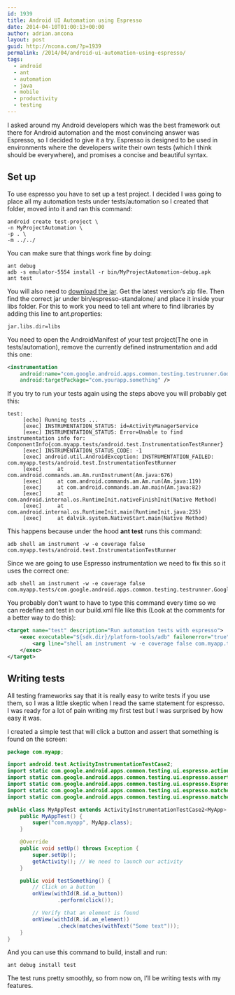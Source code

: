 ```yaml
---
id: 1939
title: Android UI Automation using Espresso
date: 2014-04-10T01:00:13+00:00
author: adrian.ancona
layout: post
guid: http://ncona.com/?p=1939
permalink: /2014/04/android-ui-automation-using-espresso/
tags:
  - android
  - ant
  - automation
  - java
  - mobile
  - productivity
  - testing
---
```

I asked around my Android developers which was the best framework out there for Android automation and the most convincing answer was Espresso, so I decided to give it a try. Espresso is designed to be used in environments where the developers write their own tests (which I think should be everywhere), and promises a concise and beautiful syntax.

## Set up

To use espresso you have to set up a test project. I decided I was going to place all my automation tests under tests/automation so I created that folder, moved into it and ran this command:

```
android create test-project \
-n MyProjectAutomation \
-p . \
-m ../../
```

<!--more-->

You can make sure that things work fine by doing:

```
ant debug
adb -s emulator-5554 install -r bin/MyProjectAutomation-debug.apk
ant test
```

You will also need to [download the jar](https://code.google.com/p/android-test-kit/source/browse/bin/espresso-standalone/ "espresso standalone"). Get the latest version&#8217;s zip file. Then find the correct jar under bin/espresso-standalone/ and place it inside your libs folder. For this to work you need to tell ant where to find libraries by adding this line to ant.properties:

```
jar.libs.dir=libs
```

You need to open the AndroidManifest of your test project(The one in tests/automation), remove the currently defined instrumentation and add this one:


```xml
<instrumentation
    android:name="com.google.android.apps.common.testing.testrunner.GoogleInstrumentationTestRunner"
    android:targetPackage="com.yourapp.something" />
```

If you try to run your tests again using the steps above you will probably get this:

```
test:
     [echo] Running tests ...
     [exec] INSTRUMENTATION_STATUS: id=ActivityManagerService
     [exec] INSTRUMENTATION_STATUS: Error=Unable to find instrumentation info for: ComponentInfo{com.myapp.tests/android.test.InstrumentationTestRunner}
     [exec] INSTRUMENTATION_STATUS_CODE: -1
     [exec] android.util.AndroidException: INSTRUMENTATION_FAILED: com.myapp.tests/android.test.InstrumentationTestRunner
     [exec]     at com.android.commands.am.Am.runInstrument(Am.java:676)
     [exec]     at com.android.commands.am.Am.run(Am.java:119)
     [exec]     at com.android.commands.am.Am.main(Am.java:82)
     [exec]     at com.android.internal.os.RuntimeInit.nativeFinishInit(Native Method)
     [exec]     at com.android.internal.os.RuntimeInit.main(RuntimeInit.java:235)
     [exec]     at dalvik.system.NativeStart.main(Native Method)
```

This happens because under the hood **ant test** runs this command:

```
adb shell am instrument -w -e coverage false com.myapp.tests/android.test.InstrumentationTestRunner
```

Since we are going to use Espresso instrumentation we need to fix this so it uses the correct one:

```
adb shell am instrument -w -e coverage false com.myapp.tests/com.google.android.apps.common.testing.testrunner.GoogleInstrumentationTestRunner
```

You probably don&#8217;t want to have to type this command every time so we can redefine ant test in our build.xml file like this (Look at the comments for a better way to do this):

```xml
<target name="test" description="Run automation tests with espresso">
    <exec executable="${sdk.dir}/platform-tools/adb" failonerror="true">
        <arg line="shell am instrument -w -e coverage false com.myapp.tests/com.google.android.apps.common.testing.testrunner.GoogleInstrumentationTestRunner" />
    </exec>
</target>
```

## Writing tests

All testing frameworks say that it is really easy to write tests if you use them, so I was a little skeptic when I read the same statement for espresso. I was ready for a lot of pain writing my first test but I was surprised by how easy it was.

I created a simple test that will click a button and assert that something is found on the screen:

```java
package com.myapp;

import android.test.ActivityInstrumentationTestCase2;
import static com.google.android.apps.common.testing.ui.espresso.action.ViewActions.click;
import static com.google.android.apps.common.testing.ui.espresso.assertion.ViewAssertions.matches;
import static com.google.android.apps.common.testing.ui.espresso.Espresso.onView;
import static com.google.android.apps.common.testing.ui.espresso.matcher.ViewMatchers.withId;
import static com.google.android.apps.common.testing.ui.espresso.matcher.ViewMatchers.withText;

public class MyAppTest extends ActivityInstrumentationTestCase2<MyApp> {
    public MyAppTest() {
        super("com.myapp", MyApp.class);
    }

    @Override
    public void setUp() throws Exception {
        super.setUp();
        getActivity(); // We need to launch our activity
    }

    public void testSomething() {
        // Click on a button
        onView(withId(R.id.a_button))
                .perform(click());

        // Verify that an element is found
        onView(withId(R.id.an_element))
                .check(matches(withText("Some text")));
    }
}
```

And you can use this command to build, install and run:

```
ant debug install test
```

The test runs pretty smoothly, so from now on, I&#8217;ll be writing tests with my features.
